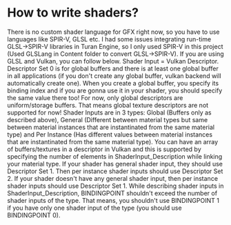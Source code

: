 # How to write shaders?
There is no custom shader language for GFX right now, so you have to use languages like SPIR-V, GLSL etc. I had some issues integrating run-time GLSL->SPIR-V libraries in Turan Engine, so I only used SPIR-V in this project (Used GLSLang in Content folder to convert GLSL->SPIR-V). If you are using GLSL and Vulkan, you can follow below.
Shader Input = Vulkan Descriptor. Descriptor Set 0 is for global buffers and there is at least one global buffer in all applications (if you don't create any global buffer, vulkan backend will automatically create one). When you create a global buffer, you specify its binding index and if you are gonna use it in your shader, you should specify the same value there too! For now, only global descriptors are uniform/storage buffers. That means global texture descriptors are not supported for now! 
Shader Inputs are in 3 types: Global (Buffers only as described above), General (Different between material types but same between material instances that are instantinated from the same material type) and Per Instance (Has different values between material instances that are instantinated from the same material type). You can have an array of buffers/textures in a descriptor in Vulkan and this is supported by specifying the number of elements in ShaderInput_Description while linking your material type.
If your shader has general shader input, they should use Descriptor Set 1. Then per instance shader inputs should use Descriptor Set 2. If your shader doesn't have any general shader input, then per instance shader inputs should use Descriptor Set 1. While describing shader inputs in ShaderInput_Description, BINDINGPOINT shouldn't exceed the number of shader inputs of the type. That means, you shouldn't use BINDINGPOINT 1 if you have only one shader input of the type (you should use BINDINGPOINT 0).